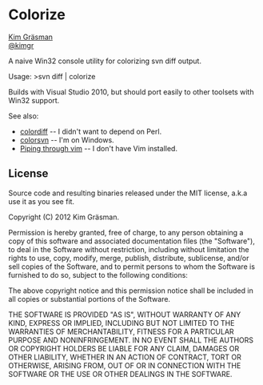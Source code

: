 ﻿Colorize
========

[Kim Gräsman](http://grundlig.wordpress.com)  
[@kimgr](http://twitter.com/kimgr)

A naive Win32 console utility for colorizing svn diff output.

Usage:
    >svn diff | colorize

Builds with Visual Studio 2010, but should port easily to other toolsets with Win32 support.

See also:

 * [colordiff](http://colordiff.sourceforge.net/) -- I didn't want to depend on Perl.
 * [colorsvn](http://colorsvn.tigris.org/) -- I'm on Windows.
 * [Piping through vim](http://www.commandlinefu.com/commands/view/2420/colored-svn-diff) -- I don't have Vim installed.

License
-------
Source code and resulting binaries released under the MIT license, a.k.a use it as you see fit.

Copyright (C) 2012 Kim Gräsman.

Permission is hereby granted, free of charge, to any person obtaining a copy of this 
software and associated documentation files (the "Software"), to deal in the Software 
without restriction, including without limitation the rights to use, copy, modify, merge, 
publish, distribute, sublicense, and/or sell copies of the Software, and to permit 
persons to whom the Software is furnished to do so, subject to the following conditions:

The above copyright notice and this permission notice shall be included in all copies 
or substantial portions of the Software.

THE SOFTWARE IS PROVIDED "AS IS", WITHOUT WARRANTY OF ANY KIND, EXPRESS OR IMPLIED, 
INCLUDING BUT NOT LIMITED TO THE WARRANTIES OF MERCHANTABILITY, FITNESS FOR A PARTICULAR 
PURPOSE AND NONINFRINGEMENT. IN NO EVENT SHALL THE AUTHORS OR COPYRIGHT HOLDERS BE LIABLE 
FOR ANY CLAIM, DAMAGES OR OTHER LIABILITY, WHETHER IN AN ACTION OF CONTRACT, TORT OR 
OTHERWISE, ARISING FROM, OUT OF OR IN CONNECTION WITH THE SOFTWARE OR THE USE OR OTHER 
DEALINGS IN THE SOFTWARE.